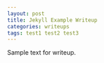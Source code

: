 ```yaml
---
layout: post
title: Jekyll Example Writeup
categories: writeups
tags: test1 test2 test3
---
```


Sample text for writeup.